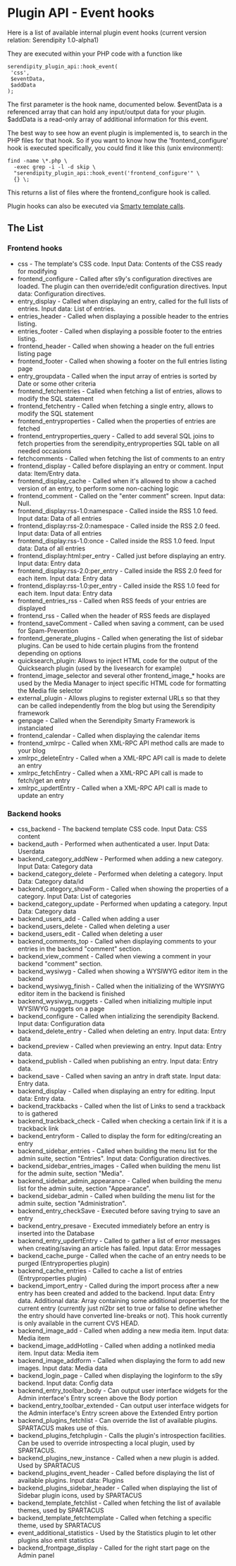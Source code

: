 Plugin API - Event hooks
========================

Here is a list of available internal plugin event hooks (current version relation: Serendipity 1.0-alpha1)

They are executed within your PHP code with a function like

~~~~ {.code}
serendipity_plugin_api::hook_event(
 'css',
 $eventData,
 $addData
);
~~~~

The first parameter is the hook name, documented below. \$eventData is a referenced array that can hold any input/output data for your plugin. \$addData is a read-only array of additional information for this event.

The best way to see how an event plugin is implemented is, to search in the PHP files for that hook. So if you want to know how the 'frontend\_configure' hook is executed specifically, you could find it like this (unix environment):

~~~~ {.code}
find -name \*.php \
  -exec grep -i -l -d skip \
  "serendipity_plugin_api::hook_event('frontend_configure'" \
  {} \;
~~~~

This returns a list of files where the frontend\_configure hook is called.

Plugin hooks can also be executed via [Smarty template calls](http://www.s9y.org/78.html).

The List
--------

### Frontend hooks

-   css - The template's CSS code. Input Data: Contents of the CSS ready for modifying
-   frontend\_configure - Called after s9y's configuration directives are loaded. The plugin can then override/edit configuration directives. Input data: Configuration directives.
-   entry\_display - Called when displaying an entry, called for the full lists of entries. Input data: List of entries.
-   entries\_header - Called when displaying a possible header to the entries listing.
-   entries\_footer - Called when displaying a possible footer to the entries listing.
-   frontend\_header - Called when showing a header on the full entries listing page
-   frontend\_footer - Called when showing a footer on the full entries listing page
-   entry\_groupdata - Called when the input array of entries is sorted by Date or some other criteria
-   frontend\_fetchentries - Called when fetching a list of entries, allows to modify the SQL statement
-   frontend\_fetchentry - Called when fetching a single entry, allows to modify the SQL statement
-   frontend\_entryproperties - Called when the properties of entries are fetched
-   frontend\_entryproperties\_query - Called to add several SQL joins to fetch properties from the serendipity\_entryproperties SQL table on all needed occasions
-   fetchcomments - Called when fetching the list of comments to an entry
-   frontend\_display - Called before displaying an entry or comment. Input data: Item/Entry data.
-   frontend\_display\_cache - Called when it's allowed to show a cached version of an entry, to perform some non-caching logic
-   frontend\_comment - Called on the "enter comment" screen. Input data: Null.
-   frontend\_display:rss-1.0:namespace - Called inside the RSS 1.0 feed. Input data: Data of all entries
-   frontend\_display:rss-2.0:namespace - Called inside the RSS 2.0 feed. Input data: Data of all entries
-   frontend\_display:rss-1.0:once - Called inside the RSS 1.0 feed. Input data: Data of all entries
-   frontend\_display:html:per\_entry - Called just before displaying an entry. Input data: Entry data
-   frontend\_display:rss-2.0:per\_entry - Called inside the RSS 2.0 feed for each item. Input data: Entry data
-   frontend\_display:rss-1.0:per\_entry - Called inside the RSS 1.0 feed for each item. Input data: Entry data
-   frontend\_entries\_rss - Called when RSS feeds of your entries are displayed
-   frontend\_rss - Called when the header of RSS feeds are displayed
-   frontend\_saveComment - Called when saving a comment, can be used for Spam-Prevention
-   frontend\_generate\_plugins - Called when generating the list of sidebar plugins. Can be used to hide certain plugins from the frontend depending on options
-   quicksearch\_plugin: Allows to inject HTML code for the output of the Quicksearch plugin (used by the livesearch for example)
-   frontend\_image\_selector and several other frontend\_image\_\* hooks are used by the Media Manager to inject specific HTML code for formatting the Media file selector
-   external\_plugin - Allows plugins to register external URLs so that they can be called independently from the blog but using the Serendipity framework
-   genpage - Called when the Serendipity Smarty Framework is instanciated
-   frontend\_calendar - Called when displaying the calendar items
-   frontend\_xmlrpc - Called when XML-RPC API method calls are made to your blog
-   xmlrpc\_deleteEntry - Called when a XML-RPC API call is made to delete an entry
-   xmlrpc\_fetchEntry - Called when a XML-RPC API call is made to fetch/get an entry
-   xmlrpc\_updertEntry - Called when a XML-RPC API call is made to update an entry

### Backend hooks

-   css\_backend - The backend template CSS code. Input Data: CSS content
-   backend\_auth - Performed when authenticated a user. Input Data: Userdata
-   backend\_category\_addNew - Performed when adding a new category. Input Data: Category data
-   backend\_category\_delete - Performed when deleting a category. Input Data: Category data/id
-   backend\_category\_showForm - Called when showing the properties of a category. Input Data: List of categories
-   backend\_category\_update - Performed when updating a category. Input Data: Category data
-   backend\_users\_add - Called when adding a user
-   backend\_users\_delete - Called when deleting a user
-   backend\_users\_edit - Called when deleting a user
-   backend\_comments\_top - Called when displaying comments to your entries in the backend "comment" section.
-   backend\_view\_comment - Called when viewing a comment in your backend "comment" section.
-   backend\_wysiwyg - Called when showing a WYSIWYG editor item in the backend
-   backend\_wysiwyg\_finish - Called when the initializing of the WYSIWYG editor item in the backend is finished
-   backend\_wysiwyg\_nuggets - Called when initializing multiple input WYSIWYG nuggets on a page
-   backend\_configure - Called when intializing the serendipity Backend. Input data: Configuration data
-   backend\_delete\_entry - Called when deleting an entry. Input data: Entry data
-   backend\_preview - Called when previewing an entry. Input data: Entry data.
-   backend\_publish - Called when publishing an entry. Input data: Entry data.
-   backend\_save - Called when saving an antry in draft state. Input data: Entry data.
-   backend\_display - Called when displaying an entry for editing. Input data: Entry data.
-   backend\_trackbacks - Called when the list of Links to send a trackback to is gathered
-   backend\_trackback\_check - Called when checking a certain link if it is a trackback link
-   backend\_entryform - Called to display the form for editing/creating an entry
-   backend\_sidebar\_entries - Called when building the menu list for the admin suite, section "Entries". Input data: Configuration directives.
-   backend\_sidebar\_entries\_images - Called when building the menu list for the admin suite, section "Media".
-   backend\_sidebar\_admin\_appearance - Called when building the menu list for the admin suite, section "Appearance".
-   backend\_sidebar\_admin - Called when building the menu list for the admin suite, section "Administration".
-   backend\_entry\_checkSave - Executed before saving trying to save an entry
-   backend\_entry\_presave - Executed immediately before an entry is inserted into the Database
-   backend\_entry\_updertEntry - Called to gather a list of error messages when creating/saving an article has failed. Input data: Error messages
-   backend\_cache\_purge - Called when the cache of an entry needs to be purged (Entryproperties plugin)
-   backend\_cache\_entries - Called to cache a list of entries (Entryproperties plugin)
-   backend\_import\_entry - Called during the import process after a new entry has been created and added to the backend. Input data: Entry data. Additional data: Array containing some additional properties for the current entry (currently just nl2br set to true or false to define whether the entry should have converted line-breaks or not). This hook currently is only available in the current CVS HEAD.
-   backend\_image\_add - Called when adding a new media item. Input data: Media item
-   backend\_image\_addHotling - Called when adding a notlinked media item. Input data: Media item
-   backend\_image\_addform - Called when displaying the form to add new images. Input data: Media data
-   backend\_login\_page - Called when displaying the loginform to the s9y backend. Input data: Config data
-   backend\_entry\_toolbar\_body - Can output user interface widgets for the Admin interface's Entry screen above the Body portion
-   backend\_entry\_toolbar\_extended - Can output user interface widgets for the Admin interface's Entry screen above the Extended Entry portion
-   backend\_plugins\_fetchlist - Can override the list of available plugins. SPARTACUS makes use of this.
-   backend\_plugins\_fetchplugin - Calls the plugin's introspection facilities. Can be used to override introspecting a local plugin, used by SPARTACUS.
-   backend\_plugins\_new\_instance - Called when a new plugin is added. Used by SPARTACUS
-   backend\_plugins\_event\_header - Called before displaying the list of available plugins. Input data: Plugins
-   backend\_plugins\_sidebar\_header - Called when displaying the list of Sidebar plugin icons, used by SPARTACUS
-   backend\_template\_fetchlist - Called when fetching the list of available themes, used by SPARTACUS
-   backend\_template\_fetchtemplate - Called when fetching a specific theme, used by SPARTACUS
-   event\_additional\_statistics - Used by the Statistics plugin to let other plugins also emit statistics
-   backend\_frontpage\_display - Called for the right start page on the Admin panel
